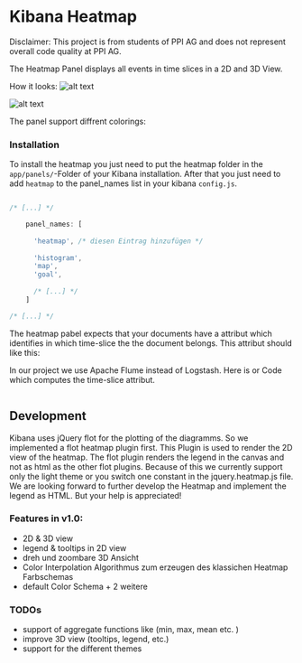 # Kibana Heatmap

Disclaimer: This project is from students of PPI AG and does not represent overall code quality at PPI AG.

The Heatmap Panel displays all events in time slices in a 2D and 3D View.

How it looks:
![alt text](../../raw/master/img/heatmap-2D.png "heatmap in 2D view")


![alt text](../../raw/master/img/heatmap-3D.png "heatmap in 3D view")


The panel support diffrent colorings:


### Installation 

To install the heatmap you just need to put the heatmap folder in the ```app/panels/```-Folder of your Kibana installation.
After that you just need to add ```heatmap``` to the panel_names list in your kibana ```config.js```.

```js

/* [...] */

    panel_names: [
      
      'heatmap', /* diesen Eintrag hinzufügen */
      
      'histogram',
      'map',
      'goal',
      
      /* [...] */
    ]

/* [...] */

```

The heatmap pabel expects that your documents have a attribut which identifies in which time-slice the the document belongs.
This attribut should like this:


In our project we use Apache Flume instead of Logstash. Here is or Code which computes the time-slice attribut.

```java

```


## Development

Kibana uses jQuery flot for the plotting of the diagramms. So we implemented a flot heatmap plugin first. This Plugin is used to render the 2D view of the heatmap. 
The flot plugin renders the legend in the canvas and not as html as the other flot plugins. Because of this we currently support only the light theme or you switch one constant in the jquery.heatmap.js file. 
We are looking forward to further develop the Heatmap and implement the legend as HTML. But your help is appreciated!

### Features in v1.0:
 - 2D & 3D view
 - legend & tooltips in 2D view
 - dreh und zoombare 3D Ansicht     
 - Color Interpolation Algorithmus zum erzeugen des klassichen Heatmap Farbschemas  
 - default Color Schema + 2 weitere  

### TODOs 
- support of aggregate functions like (min, max, mean etc. ) 
- improve 3D view (tooltips, legend, etc.)
- support for the different themes
